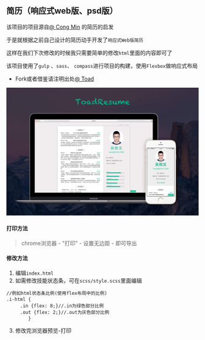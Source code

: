 
## 简历（响应式web版、psd版）


该项目的项目源自[@ Cong Min](https://congm.in) 的简历的启发

于是就根据之前自己设计的简历动手开发了`响应式Web版简历`

这样在我们下次修改的时候我只需要简单的修改`html`里面的内容即可了

该项目使用了`gulp` 、`sass`、 `compass`进行项目的构建，使用`Flexbox`做响应式布局

- Fork或者借鉴请注明出处[@ Toad](http://toadw.cn)

![imgview](toadresume-intro.jpg)


#### 打印方法

> chrome浏览器 - "打印" - 设置无边距 - 即可导出


#### 修改方法
1. 编辑`index.html`
2. 如需修改技能状态条，可在`scss/style.scss`里面编辑
```
//例如html状态条比例(使用flex布局中的比例)
.i-html {
     .in {flex: 8;}//.in为绿色部分比例
     .out {flex: 2;}//.out为灰色部分比例
        }
```
3. 修改完浏览器预览-打印

